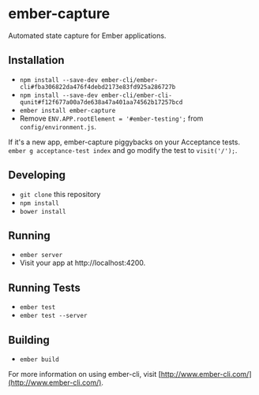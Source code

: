 # ember-capture

Automated state capture for Ember applications.

## Installation

* `npm install --save-dev ember-cli/ember-cli#fba306822da476f4debd2173e83fd925a286727b`
* `npm install --save-dev ember-cli/ember-cli-qunit#f12f677a00a7de638a47a401aa74562b17257bcd`
* `ember install ember-capture`
* Remove `ENV.APP.rootElement = '#ember-testing';` from `config/environment.js`.

If it's a new app, ember-capture piggybacks on your Acceptance tests. `ember g acceptance-test index` and go modify the test to `visit('/');`.

## Developing

* `git clone` this repository
* `npm install`
* `bower install`

## Running

* `ember server`
* Visit your app at http://localhost:4200.

## Running Tests

* `ember test`
* `ember test --server`

## Building

* `ember build`

For more information on using ember-cli, visit [http://www.ember-cli.com/](http://www.ember-cli.com/).
